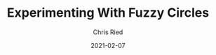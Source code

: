 ---
title: 'Experimenting With Fuzzy Circles'
author: Chris Ried
date: '2021-02-07'
slug: experimenting-with-fuzzy-circles
categories:
featured: 
tags: ['generative']
---